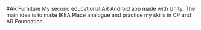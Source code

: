 #AR Furniture
My second educational AR Android app made with Unity.
The main idea is to make IKEA Place analogue and practice my skills in C# and AR Foundation.
